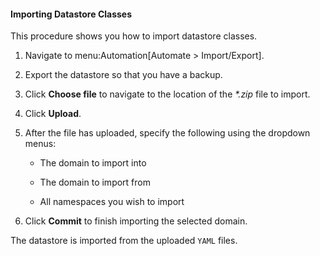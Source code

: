 #### Importing Datastore Classes

This procedure shows you how to import datastore classes.

1.  Navigate to menu:Automation\[Automate \> Import/Export\].

2.  Export the datastore so that you have a backup.

3.  Click **Choose file** to navigate to the location of the *\*.zip*
    file to import.

4.  Click **Upload**.

5.  After the file has uploaded, specify the following using the
    dropdown menus:

      - The domain to import into

      - The domain to import from

      - All namespaces you wish to import

6.  Click **Commit** to finish importing the selected domain.

The datastore is imported from the uploaded `YAML` files.
